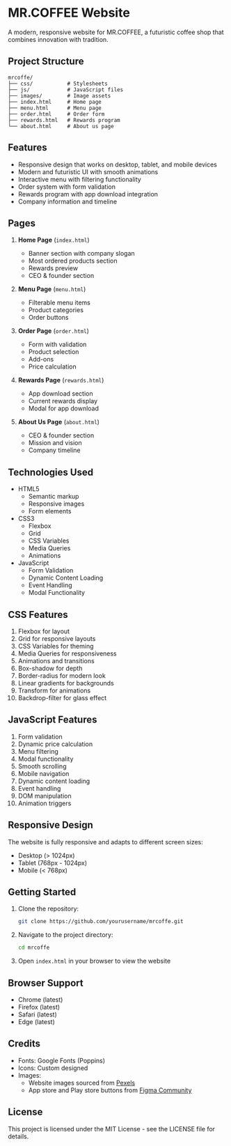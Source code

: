 # MR.COFFEE Website

A modern, responsive website for MR.COFFEE, a futuristic coffee shop that combines innovation with tradition.

## Project Structure

```
mrcoffe/
├── css/           # Stylesheets
├── js/            # JavaScript files
├── images/        # Image assets
├── index.html     # Home page
├── menu.html      # Menu page
├── order.html     # Order form
├── rewards.html   # Rewards program
└── about.html     # About us page
```

## Features

- Responsive design that works on desktop, tablet, and mobile devices
- Modern and futuristic UI with smooth animations
- Interactive menu with filtering functionality
- Order system with form validation
- Rewards program with app download integration
- Company information and timeline

## Pages

1. **Home Page** (`index.html`)
   - Banner section with company slogan
   - Most ordered products section
   - Rewards preview
   - CEO & founder section

2. **Menu Page** (`menu.html`)
   - Filterable menu items
   - Product categories
   - Order buttons

3. **Order Page** (`order.html`)
   - Form with validation
   - Product selection
   - Add-ons
   - Price calculation

4. **Rewards Page** (`rewards.html`)
   - App download section
   - Current rewards display
   - Modal for app download

5. **About Us Page** (`about.html`)
   - CEO & founder section
   - Mission and vision
   - Company timeline

## Technologies Used

- HTML5
  - Semantic markup
  - Responsive images
  - Form elements
- CSS3
  - Flexbox
  - Grid
  - CSS Variables
  - Media Queries
  - Animations
- JavaScript
  - Form Validation
  - Dynamic Content Loading
  - Event Handling
  - Modal Functionality

## CSS Features

1. Flexbox for layout
2. Grid for responsive layouts
3. CSS Variables for theming
4. Media Queries for responsiveness
5. Animations and transitions
6. Box-shadow for depth
7. Border-radius for modern look
8. Linear gradients for backgrounds
9. Transform for animations
10. Backdrop-filter for glass effect

## JavaScript Features

1. Form validation
2. Dynamic price calculation
3. Menu filtering
4. Modal functionality
5. Smooth scrolling
6. Mobile navigation
7. Dynamic content loading
8. Event handling
9. DOM manipulation
10. Animation triggers

## Responsive Design

The website is fully responsive and adapts to different screen sizes:
- Desktop (> 1024px)
- Tablet (768px - 1024px)
- Mobile (< 768px)

## Getting Started

1. Clone the repository:
   ```bash
   git clone https://github.com/yourusername/mrcoffe.git
   ```
2. Navigate to the project directory:
   ```bash
   cd mrcoffe
   ```
3. Open `index.html` in your browser to view the website

## Browser Support

- Chrome (latest)
- Firefox (latest)
- Safari (latest)
- Edge (latest)

## Credits

- Fonts: Google Fonts (Poppins)
- Icons: Custom designed
- Images: 
  - Website images sourced from [Pexels](https://www.pexels.com/)
  - App store and Play store buttons from [Figma Community](https://www.figma.com/community/file/1359492696316450448/app-store-google-play-download-buttons)

## License

This project is licensed under the MIT License - see the LICENSE file for details. 